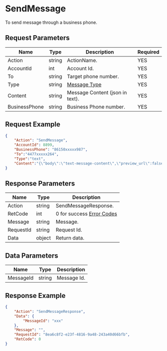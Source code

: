 # SendMessage
To send message through a business phone.  
## Request Parameters
| Name          | Type   | Description                                | Required |
| ------------- | ------ | ------------------------------------------ | -------- |
| Action        | string | ActionName.                                 | YES      |
| AccountId     | int    | Account Id.                                 | YES      |
| To            | string | Target phone number.                        | YES      |
| Type          | string | [Message Type](./999-Enum.md#message_type) | YES      |
| Content       | string | Message Content (json in text).             | YES      |
| BusinessPhone | string | Business Phone number.                            | YES      |


## Request Example
```json
{
    "Action": "SendMessage",
    "AccountId": 8899,
    "BusinessPhone": "86150xxxxx987",
    "To":"4477xxxxx264",
    "Type":"text",
    "Content":"{\"body\":\"text-message-content\",\"preview_url\":false}"
}
```

## Response Parameters
| Name      | Type   | Description                                           |
| --------- | ------ | ----------------------------------------------------- |
| Action    | string | SendMessageResponse.                                  |
| RetCode   | int    | 0 for success [Error Codes](./999-Enum.md#error_code) |
| Message   | string | Message.                                               |
| RequestId | string | Request Id.                                            |
| Data      | object | Return data.                                           |

## Data Parameters
| Name      | Type   | Description |
| --------- | ------ | ----------- |
| MessageId | string | Message Id.  |


## Response Example
```json
{
    "Action": "SendMessageResponse",
    "Data": {
        "MessageId": "xxx"
    },
    "Message": "",
    "RequestId": "8ea6c8f2-e23f-4816-9a48-243a40d66bfb",
    "RetCode": 0
}
```
